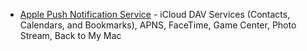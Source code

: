 * [Apple Push Notification Service](https://support.apple.com/en-au/HT202944
) - iCloud DAV Services (Contacts, Calendars, and Bookmarks), APNS, FaceTime, Game Center, Photo Stream, Back to My Mac